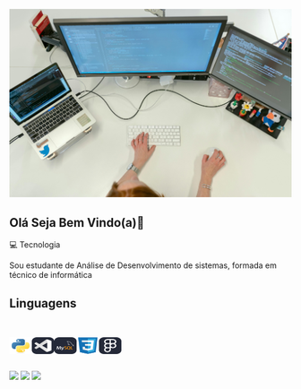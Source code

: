 <img src="./img/pexels-thisisengineering-3861972.jpg"></img>

## Olá Seja Bem Vindo(a)👋

💻 Tecnologia

Sou estudante de Análise de Desenvolvimento de sistemas, formada em técnico de informática

## Linguagens 


<div style="display: inline_block"><br>
   
  
  <img align="center" alt="Raquel-Python" height="30" width="40" src="https://raw.githubusercontent.com/devicons/devicon/master/icons/python/python-original.svg"><img align="center" alt="Raquel-Python" height="30" width="40" src="https://raw.githubusercontent.com/tandpfun/skill-icons/de91fca307a83d75fc5b1f6ce24540454acead41/icons/VSCode-Dark.svg"><img align="center" alt="Raquel-Python" height="30" width="40" src="https://raw.githubusercontent.com/tandpfun/skill-icons/de91fca307a83d75fc5b1f6ce24540454acead41/icons/MySQL-Dark.svg"><img align="center" alt="Raquel-CSS" height="30" width="40" src="https://raw.githubusercontent.com/devicons/devicon/master/icons/css3/css3-original.svg"><img align="center" alt="Raquel-figma" height="30" width="40" src="https://raw.githubusercontent.com/tandpfun/skill-icons/de91fca307a83d75fc5b1f6ce24540454acead41/icons/Figma-Dark.svg">
 
</div>
  
  ##
 
<div> 
  
 <a href="kelzinhaqueiroz" target="_blank"><img src="https://img.shields.io/badge/Discord-7289DA?style=for-the-badge&logo=discord&logoColor=white" target="_blank"></a> 
  <a href = "email:raquelaraujoqueiroz1@gmail.com"><img src="https://img.shields.io/badge/-Gmail-%23333?style=for-the-badge&logo=gmail&logoColor=white" target="_blank"></a>
  <a href="https://www.linkedin.com/in/raquel-queiroz-/" target="_blank"><img src="https://img.shields.io/badge/-LinkedIn-%230077B5?style=for-the-badge&logo=linkedin&logoColor=white" target="_blank"></a> 
  
</div>

